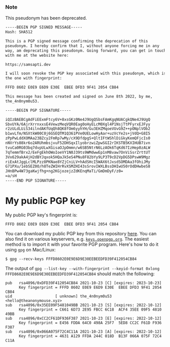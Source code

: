### Note

This pseudonym has been deprecated.

```txt
-----BEGIN PGP SIGNED MESSAGE-----
Hash: SHA512

This is a PGP signed message confirming the deprecation of this
pseudonym. I hereby confirm that I, without anyone forcing me in any
way, am deprecating this pseudonym. Going forward, you can get in touch
with me at the website here:

https://samsapti.dev

I will soon revoke the PGP key associated with this pseudonym, which is
the one with fingerprint:

FFFD 8602 E0E9 E6D9 E30E  EBEE DFD3 9F41 2054 CB84

This message has been created and signed on June 8th 2022, by me,
the_4n0nym0u53.

-----BEGIN PGP SIGNATURE-----

iQIzBAEBCgAdFiEExmFtcy6V+8xsGKz0Ne4J9UgQSbsFAmKgqNUACgkQNe4J9UgQ
SbvUYA/6AjrXrrnxxsE4VewzMeqVQR0Eag0oHyELcM0Xgl4P1NsjTtPFyrxEJFyy
r2zULdLUiS34ilndAKfUqQh8QK8fOm6yyhYH/Gu3EHZMqoeVUvG9Z++pONplVOb2
b1wvLfm/NSXtkW00C0j6GSEQTM1Q361PVe0UELowHyAar+uzVcYe2s+jVdQ+G8I5
zPpPwLddXOMAa23BZcy2FmRp7wMy/cX9DfdpgS+QltIFtWShlDiGkyKemQFjcIs0
nNVrYs08kr6o2ARUhmbsjvuF52DHSqxIlyobrzwiZpwSGI2rIKSTB5KXIHUB7ivn
tvuCa0RG03bq7dvpULwXGisaOJpOmmn/w6SB5NtrN6LzAOk6TqKd67IzHep0zALW
7qTemmfBrx2/EeFgEkhOWoIoeVY1N0J39ts9WMdwwEp1nM8vaw7OnViSsrZrttUT
3Vx629akA4jH2dBYJqxok5HQaJk5eS4PNu8F82bYy9LP3T9cD2VpDG5DPswW9Mgz
riExAtJggLclMLPzz8PKNae8YZjCniLV+hAdSHcI5WAX6tJxsdSOMDAa3fOhiJMy
G71PXu/1ebSEZ0O/h8TeZWIHrRvXSMZHI43sSrovIWXLBssDHIwU50rOdDHwbeS8
JHnBPw4W73gaKwjfhg+ng2KGjozejzZdKEnqMaTi/GmDmDyF/z0=
=a/sH
-----END PGP SIGNATURE-----
```


# My public PGP key

My public PGP key's fingerprint is:

```
FFFD 8602 E0E9 E6D9 E30E  EBEE DFD3 9F41 2054 CB84
```

You can download my public PGP key from this repository
[here](https://raw.githubusercontent.com/theanonymousexyz/pgp-public-key-theanonymousexyz/main/pgp.asc).
You can also find it on various keyservers, e.g.
[`keys.openpgp.org`](https://keys.openpgp.org/vks/v1/by-fingerprint/FFFD8602E0E9E6D9E30EEBEEDFD39F412054CB84).
The easiest method is to import it with your favorite PGP program. Here's how
to do it using `gpg` on Mac/Linux:

```
$ gpg --recv-keys FFFD8602E0E9E6D9E30EEBEEDFD39F412054CB84
```

The output of `gpg --list-key --with-fingerprint --keyid-format 0xlong
FFFD8602E0E9E6D9E30EEBEEDFD39F412054CB84` should match the following:

```
pub   rsa4096/0xDFD39F412054CB84 2021-10-23 [C] [expires: 2023-10-23]
      Key fingerprint = FFFD 8602 E0E9 E6D9 E30E  EBEE DFD3 9F41 2054 CB84
uid                   [ unknown] the_4n0nym0u53 <hello@theanonymouse.xyz>
sub   rsa4096/0x35EE09F5481049BB 2021-10-23 [S] [expires: 2022-10-12]
      Key fingerprint = C661 6D73 2E95 FBCC 6C18  ACF4 35EE 09F5 4810 49BB
sub   rsa4096/0xCC2CF61DF936F387 2021-10-23 [E] [expires: 2022-10-12]
      Key fingerprint = E456 FDDA 64C0 498A 25F7  5ED8 CC2C F61D F936 F387
sub   rsa4096/0x066A075F72C4C11A 2021-10-23 [A] [expires: 2022-10-12]
      Key fingerprint = 4631 A129 FFDA 244C 018D  B13F 066A 075F 72C4 C11A
```

